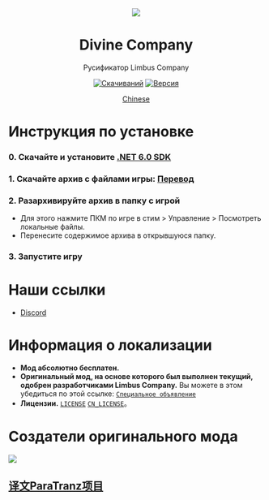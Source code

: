 <div align="center">
<a href="https://github.com/LocalizeLimbusCompany/LocalizeLimbusCompany">
   <img src="https://avatars.githubusercontent.com/u/129521269" />
</a>

# Divine Company
Русификатор Limbus Company

[![Скачиваний](https://img.shields.io/github/downloads/Divine-Company/DivineCompany_RussianTranslationDepartment/total.svg?label=Скачиваний)](../../releases)
[![Версия](https://img.shields.io/github/release/Divine-Company/DivineCompany_RussianTranslationDepartment.svg?label=Версия)](../../releases/latest)

[Chinese](https://github.com/LocalizeLimbusCompany/LocalizeLimbusCompany)
</div>

# Инструкция по установке
### 0. Скачайте и установите [.NET 6.0 SDK](https://dotnet.microsoft.com/en-us/download/dotnet/thank-you/sdk-6.0.406-windows-x64-installer)
### 1. Скачайте архив с файлами игры: [Перевод](../../releases/latest)
### 2. Разархивируйте архив в папку с игрой
   - Для этого нажмите ПКМ по игре в стим > Управление > Посмотреть локальные файлы.
   - Перенесите содержимое архива в открывшуюся папку.
### 3. Запустите игру
# Наши ссылки
- [Discord](https://discord.gg/dqpnxc9muc) 
# Информация о локализации
- **Мод абсолютно бесплатен.** 
- **Оригинальный мод, на основе которого был выполнен текущий, одобрен разработчиками Limbus Company.** Вы можете в этом убедиться по этой ссылке: [`Специальное объявление`](https://github.com/orgs/LocalizeLimbusCompany/discussions/70)
- **Лицензии.** [`LICENSE`](./LICENSE) [`CN_LICENSE`](./.github/CN_LICENSE)。
# Создатели оригинального мода
<a href="https://github.com/LocalizeLimbusCompany/LocalizeLimbusCompany/graphs/contributors">
  <img src="https://contrib.rocks/image?repo=LocalizeLimbusCompany/LocalizeLimbusCompany" />
</a>

## [译文ParaTranz项目](https://paratranz.cn/projects/6860/leaderboard)
